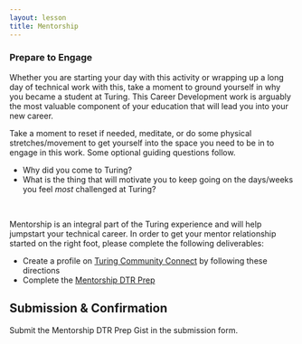 ```yaml
---
layout: lesson
title: Mentorship
---
```


<div class="s-card s-border-yellow-500">
  <h3>Prepare to Engage</h3>
  <p>Whether you are starting your day with this activity or wrapping up a long day of technical work with this, take a moment to ground yourself in why you became a student at Turing. This Career Development work is arguably the most valuable component of your education that will lead you into your new career.</p>
  <p>Take a moment to reset if needed, meditate, or do some physical stretches/movement to get yourself into the space you need to be in to engage in this work. Some optional guiding questions follow.</p>
  <ul>
    <li>Why did you come to Turing?</li>
    <li>What is the thing that will motivate you to keep going on the days/weeks you feel <em>most</em> challenged at Turing?</li>
  </ul>
</div>
<br>

Mentorship is an integral part of the Turing experience and will help jumpstart your technical career. In order to get your mentor relationship started on the right foot, please complete the following deliverables:

- Create a profile on <a href="https://docs.google.com/document/d/1vpyKGu92l1HGkJzULNcyyE72946f4QO1DhQgIz3v1E0/edit?usp=sharing" target="_blank">Turing Community Connect</a> by following these directions
- Complete the <a href="https://gist.github.com/ameseee/1297595506e5b24618fa38fd2f1277ca" target="_blank">Mentorship DTR Prep</a>

## Submission & Confirmation

Submit the Mentorship DTR Prep Gist in the submission form. 